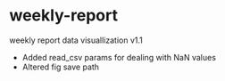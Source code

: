 
# weekly-report
weekly report data visuallization v1.1
  - Added read_csv params for dealing with NaN values
  - Altered fig save path
